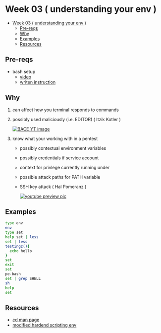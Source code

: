 # Week 03 ( understanding your env )

- [Week 03 ( understanding your env )](#week-03--understanding-your-env-)
  - [Pre-reqs](#pre-reqs)
  - [Why](#why)
  - [Examples](#examples)
  - [Resources](#resources)

## Pre-reqs

- bash setup
  - [video](https://youtu.be/mfP8R1yr80A)
  - [writen instruction](/install_methods/)

## Why

1. can affect how you terminal responds to commands
2. possibly used maliciously (i.e. EDITOR) ( Itzik Kotler )

    [![BACE YT image](https://i.ytimg.com/vi/vMxEKjx0UEk/hqdefault.jpg?sqp=-oaymwEZCPYBEIoBSFXyq4qpAwsIARUAAIhCGAFwAQ==&rs=AOn4CLCVgd230LQ4-q6BrZ2yPCRg_9-w_A)](https://youtu.be/oO2Df7Y6ywY)

3. know what your working with in a pentest
      - possibly contextual environment variables
      - possibly credentials if service account
      - context for privlege currently running under
      - possible attack paths for PATH variable
      - SSH key attack ( Hal Pomeranz )

        [![youtube preview pic](https://i.ytimg.com/vi/-jNkjuWMFrk/hqdefault.jpg?sqp=-oaymwEZCPYBEIoBSFXyq4qpAwsIARUAAIhCGAFwAQ==&rs=AOn4CLAB_c5Hehtcu85yasZg3BsgvISLMA)](https://youtu.be/-jNkjuWMFrk?t=1840)

## Examples

```bash
type env
env
type set
help set | less
set | less
testingz(){
  echo hello
}
set
exit
set
pe-bash
set | grep SHELL
sh
help
set
```

## Resources

- [cd man page](https://ss64.com/bash/cd.html)
- [modified hardend scripting env](https://elrey.casa/bash/scripting/harden)
